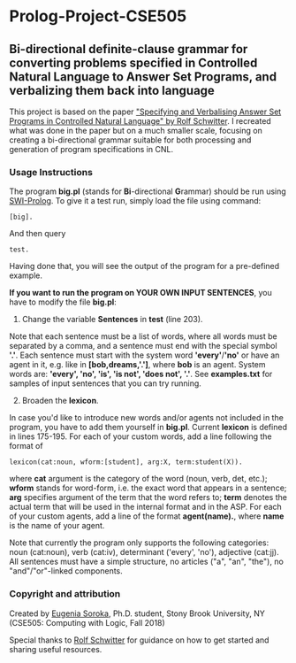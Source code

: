 # Prolog-Project-CSE505
## Bi-directional definite-clause grammar for converting problems specified in Controlled Natural Language to Answer Set Programs, and verbalizing them back into language

This project is based on the paper ["Specifying and Verbalising Answer Set Programs in Controlled Natural Language" by Rolf Schwitter](https://www-cambridge-org.proxy.library.stonybrook.edu/core/journals/theory-and-practice-of-logic-programming/article/specifying-and-verbalising-answer-set-programs-in-controlled-natural-language/F9B6775E7B491C8C6B22194435E22AFB). I recreated what was done in the paper but on a much smaller scale, focusing on creating a bi-directional grammar suitable for both processing and generation of program specifications in CNL.

### Usage Instructions
The program **big.pl** (stands for **Bi**-directional **G**rammar) should be run using [SWI-Prolog](http://www.swi-prolog.org/Download.html). To give it a test run, simply load the file using command:
```
[big].
```
And then query 
```
test.
```
Having done that, you will see the output of the program for a pre-defined example.


**If you want to run the program on YOUR OWN INPUT SENTENCES**, you have to modify the file **big.pl**:
1. Change the variable **Sentences** in **test** (line 203).

Note that each sentence must be a list of words, where all words must be separated by a comma, and a sentence must end with the special symbol **'.'**. Each sentence must start with the system word **'every'**/**'no'** or have an agent in it, e.g. like in **[bob,dreams,'.']**, where **bob** is an agent. System words are: **'every', 'no', 'is', 'is not', 'does not', '.'**.
See **examples.txt** for samples of input sentences that you can try running.

2. Broaden the **lexicon**.

In case you'd like to introduce new words and/or agents not included in the program, you have to add them yourself in **big.pl**. Current **lexicon** is defined in lines 175-195. For each of your custom words, add a line following the format of 
```
lexicon(cat:noun, wform:[student], arg:X, term:student(X)).
```
where **cat** argument is the category of the word (noun, verb, det, etc.); **wform** stands for word-form, i.e. the exact word that appears in a sentence; **arg** specifies argument of the term that the word refers to; **term** denotes the actual term that will be used in the internal format and in the ASP. For each of your custom agents, add a line of the format **agent(name).**, where **name** is the name of your agent.

Note that currently the program only supports the following categories: noun (cat:noun), verb (cat:iv), determinant ('every', 'no'), adjective (cat:jj). All sentences must have a simple structure, no articles ("a", "an", "the"), no "and"/"or"-linked components.


### Copyright and attribution
Created by [Eugenia Soroka](https://github.com/EugeniaSoroka), Ph.D. student, Stony Brook University, NY (CSE505: Computing with Logic, Fall 2018)

Special thanks to [Rolf Schwitter](http://web.science.mq.edu.au/~rolfs/) for guidance on how to get started and sharing useful resources.
